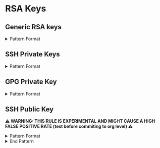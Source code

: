 <!-- WARNING: This README is generated automatically
-->
# RSA Keys

## Generic RSA keys


<details>
<summary>Pattern Format</summary>
<p>

```regex
--BEGIN (?:[A-Z]+ )?PRIVATE KEY--+(\\r|\\n|)+[a-zA-Z0-9+/=\s]+(\\r|\\n|)+--+END (?:[A-Z]+ )?PRIVATE KEY--
```

**Comments / Notes:**

- Current Version: v1.1
- Basic support for hardcoded strings in code with RSA private key
</p>
</details>



## SSH Private Keys


<details>
<summary>Pattern Format</summary>
<p>

```regex
--BEGIN OPENSSH PRIVATE KEY--+[a-zA-Z0-9+/=\s]+--+END OPENSSH PRIVATE KEY--
```

**Comments / Notes:**

- Current Version: v0.1
- *SSH Password:* `MyPassword`
</p>
</details>



## GPG Private Key


<details>
<summary>Pattern Format</summary>
<p>

```regex
--BEGIN PGP PRIVATE KEY BLOCK--+(?:[\r\n]+((Version|Comment|MessageID|Hash|Charset): [^\r\n]+[\r\n]+)+[\r\n]+)?[a-zA-Z0-9+/=\s]+--+END PGP PRIVATE KEY BLOCK--
```

**Comments / Notes:**

- Current Version: v0.1
</p>
</details>



## SSH Public Key


**⚠️ WARNING: THIS RULE IS EXPERIMENTAL AND MIGHT CAUSE A HIGH FALSE POSITIVE RATE (test before commiting to org level) ⚠️**

<details>
<summary>Pattern Format</summary>
<p>

```regex
ssh-rsa(\s)+[a-zA-Z0-9\/\+=]{20,}
```

**Comments / Notes:**

- Current Version: v0.2
- SSH Public Key (not a secret)
- Ignores the name of the public key
</p>
</details>


<details>
<summary>End Pattern</summary>
<p>

```regex
\z|(\s)+[a-zA-Z0-9@-]+
```

</p>
</details>